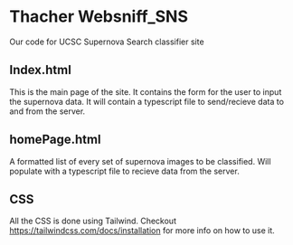 # Thacher Websniff_SNS

Our code for UCSC Supernova Search classifier site

## Index.html

This is the main page of the site. It contains the form for the user to input the supernova data. It will contain a typescript file to send/recieve data to and from the server.

## homePage.html

A formatted list of every set of supernova images to be classified. Will populate with a typescript file to recieve data from the server.

## CSS

All the CSS is done using Tailwind. Checkout https://tailwindcss.com/docs/installation for more info on how to use it.
